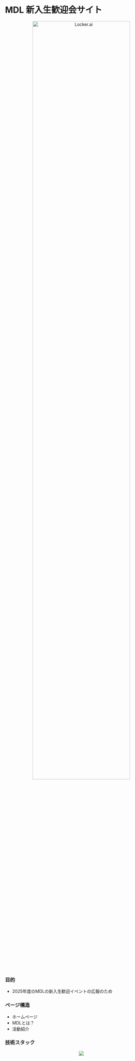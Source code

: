 # MDL 新入生歓迎会サイト

<p align="center" dir="auto">
  <picture>
    <source media="(prefers-color-scheme: dark)" srcset="https://github.com/nitic-pbl-p8/lockerai/assets/85730998/674aea68-3b93-477d-9981-c4966240a9e7">
    <source media="(prefers-color-scheme: light)" srcset="https://github.com/nitic-pbl-p8/lockerai/assets/85730998/9b8973a3-c78a-4810-b296-538aef808d24">
    <img src="https://github.com/nitic-pbl-p8/lockerai/assets/85730998/674aea68-3b93-477d-9981-c4966240a9e7" alt="Locker.ai" width="80%" height="auto" />
  </picture>
</p>

### 目的
- 2025年度のMDLの新入生歓迎イベントの広報のため

### ページ構造
- ホームページ
- MDLとは？
- 活動紹介

### 技術スタック
<div align="center">
  <a href="https://skillicons.dev">
    <img src="https://skillicons.dev/icons?i=javascript,typescript,react,nextjs,tailwindcss,vercel" /></br>
  </a>
</div>
